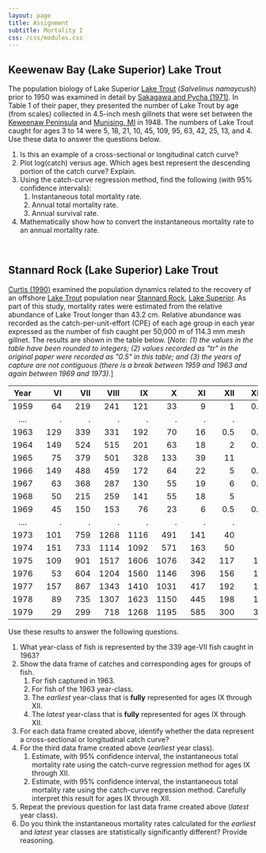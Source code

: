```yaml
---
layout: page
title: Assignment
subtitle: Mortality I
css: /css/modules.css
---
```


## Keewenaw Bay (Lake Superior) Lake Trout
The population biology of Lake Superior [Lake Trout](https://en.wikipedia.org/wiki/Lake_trout) (*Salvelinus namaycush*) prior to 1950 was examined in detail by [Sakagawa and Pycha (1971)](http://www.nrcresearchpress.com/doi/abs/10.1139/f71-011?journalCode=jfrbc). In Table 1 of their paper, they presented the number of Lake Trout by age (from scales) collected in 4.5-inch mesh gillnets that were set between the [Keweenaw Peninsula](https://en.wikipedia.org/wiki/Keweenaw_Peninsula) and [Munising, MI](https://en.wikipedia.org/wiki/Munising,_Michigan) in 1948. The numbers of Lake Trout caught for ages 3 to 14 were 5, 18, 21, 10, 45, 109, 95, 63, 42, 25, 13, and 4. Use these data to answer the questions below. 

1. Is this an example of a cross-sectional or longitudinal catch curve?
1. Plot log(catch) versus age. Which ages best represent the descending portion of the catch curve? Explain.
1. Using the catch-curve regression method, find the following (with 95% confidence intervals):
    1. Instantaneous total mortality rate.
    1. Annual total mortality rate.
    1. Annual survival rate.
1. Mathematically show how to convert the instantaneous mortality rate to an annual mortality rate.

&nbsp;

## Stannard Rock (Lake Superior) Lake Trout
[Curtis (1990)](http://www.glsc.usgs.gov/publications/1990/688) examined the population dynamics related to the recovery of an offshore [Lake Trout](https://en.wikipedia.org/wiki/Lake_trout) population near [Stannard Rock](https://en.wikipedia.org/wiki/Stannard_Rock_Light), [Lake Superior](https://en.wikipedia.org/wiki/Lake_Superior). As part of this study, mortality rates were estimated from the relative abundance of Lake Trout longer than 43.2 cm. Relative abundance was recorded as the catch-per-unit-effort (CPE) of each age group in each year expressed as the number of fish caught per 50,000 m of 114.3 mm mesh gillnet. The results are shown in the table below. [*Note: (1) the values in the table have been rounded to integers; (2) values recorded as "tr" in the original paper were recorded as "0.5" in this table; and (3) the years of capture are not contiguous (there is a break between 1959 and 1963 and again between 1969 and 1973).*]

| Year | &nbsp;&nbsp;&nbsp;&nbsp;&nbsp;&nbsp;VI | &nbsp;&nbsp;&nbsp;&nbsp;&nbsp;VII | &nbsp;&nbsp;&nbsp;&nbsp;VIII | &nbsp;&nbsp;&nbsp;&nbsp;&nbsp;&nbsp;IX | &nbsp;&nbsp;&nbsp;&nbsp;&nbsp;&nbsp;&nbsp;X | &nbsp;&nbsp;&nbsp;&nbsp;&nbsp;&nbsp;XI | &nbsp;&nbsp;&nbsp;&nbsp;&nbsp;XII | &nbsp;&nbsp;&nbsp;&nbsp;XIII | &nbsp;&nbsp;&nbsp;&nbsp;&nbsp;XIV |
|:----:|---:|---:|---:|---:|---:|---:|---:|---:|---:|
| 1959 | 64 | 219 | 241 | 121 | 33 | 9 | 1 | 0.5 | 1 |
| .... | . | . | . | . | . | . | . | . | . |
| 1963 | 129 | 339 | 331 | 192 | 70 | 16 | 0.5 | 0.5 | 0.5 |
| 1964 | 149 | 524 | 515 | 201 | 63 | 18 | 2 | 0.5 | 0.5 |
| 1965 | 75 | 379 | 501 | 328 | 133 | 39 | 11 | 1 | 0.5 |
| 1966 | 149 | 488 | 459 | 172 | 64 | 22 | 5 | 0.5 | 0.5 |
| 1967 | 63 | 368 | 287 | 130 | 55 | 19 | 6 | 0.5 | 0.5 |
| 1968 | 50 | 215 | 259 | 141 | 55 | 18 | 5 | 1 | 0.5 |
| 1969 | 45 | 150 | 153 | 76 | 23 | 6 | 0.5 | 0.5 | 0.5 |
| .... | . | . | . | . | . | . | . | . | . |
| 1973 | 101 | 759 | 1268 | 1116 | 491 | 141 | 40 | 4 | 0.5 |
| 1974 | 151 | 733 | 1114 | 1092 | 571 | 163 | 50 | 9 | 5 |
| 1975 | 109 | 901 | 1517 | 1606 | 1076 | 342 | 117 | 12 | 7 |
| 1976 | 53 | 604 | 1204 | 1560 | 1146 | 396 | 156 | 18 | 10 |
| 1977 | 157 | 867 | 1343 | 1410 | 1031 | 417 | 192 | 17 | 7 |
| 1978 | 89 | 735 | 1307 | 1623 | 1150 | 445 | 198 | 18 | 14 |
| 1979 | 29 | 299 | 718 | 1268 | 1195 | 585 | 300 | 36 | 14 |

Use these results to answer the following questions.
  
1. What year-class of fish is represented by the 339 age-VII fish caught in 1963?
1. Show the data frame of catches and corresponding ages for groups of fish.
    1. For fish captured in 1963.
    1. For fish of the 1963 year-class.
    1. The *earliest* year-class that is **fully** represented for ages IX through XII.
    1. The *latest* year-class that is **fully** represented for ages IX through XII.
1. For each data frame created above, identify whether the data represent a cross-sectional or longitudinal catch curve?
1. For the third data frame created above (*earliest* year class).
    1. Estimate, with 95% confidence interval, the instantaneous total mortality rate using the catch-curve regression method for ages IX through XII.
    1. Estimate, with 95% confidence interval, the instantaneous total mortality rate using the catch-curve regression method. Carefully interpret this result for ages IX through XII.
1. Repeat the previous question for last data frame created above (*latest* year class).
1. Do you think the instantaneous mortality rates calculated for the *earliest* and *latest* year classes are statistically significantly different? Provide reasoning.

